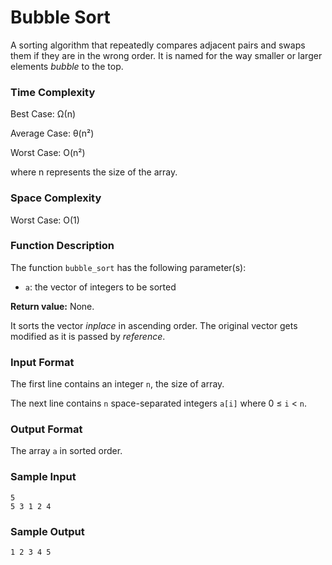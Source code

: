 # Bubble Sort

A sorting algorithm that repeatedly compares adjacent pairs and swaps them if they are in the wrong order. It is named for the way smaller or larger elements _bubble_ to the top.


### Time Complexity

Best Case: Ω(n)

Average Case: θ(n²)

Worst Case: O(n²)

where n represents the size of the array.


### Space Complexity

Worst Case: O(1)


### Function Description

The function `bubble_sort` has the following parameter(s):

* `a`: the vector of integers to be sorted

**Return value:** None.

It sorts the vector _inplace_ in ascending order. The original vector gets modified as it is passed by _reference_. 


### Input Format

The first line contains an integer `n`, the size of array.

The next line contains `n` space-separated integers `a[i]` where 0 ≤ `i` < `n`.


### Output Format

The array `a` in sorted order.


### Sample Input

```
5
5 3 1 2 4
```


### Sample Output

```
1 2 3 4 5
```